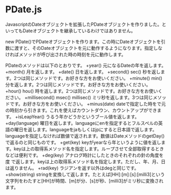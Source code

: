 PDate.js
========

JavascriptのDateオブジェクトを拡張したPDateオブジェクトを作りました。といってもDateオブジェクトを継承しているわけではありません。

new PDate()でPDateオブジェクトを作ります。この時にDateオブジェクトを引数に渡すと、そのDateオブジェクトを元に動作するようになります。指定しなければメソッドが呼び出された時の時刻を元に動作します。

PDateのメソッドは以下のとおりです。
+year() 元になるDateの年を返します。
+month() 月を返します。
+date() 日を返します。
+second() sec() 秒を返します。2つは同じメソッドです。お好きな方をお使いください。
+minute() min() 分を返します。2つは同じメソッドです。お好きな方をお使いください。
+hour() hou() 時を返します。2つは同じメソッドです。お好きな方をお使いください。
+millisecond() msec() millisec() ミリ秒を返します。3つは同じメソッドです。お好きな方をお使いください。
+minus(date) dateで指定した時をで元の時刻から引きます。これを使えばカウントダウン、カウントアップができます。
+isLeapYear() うるう年かどうかというブール値を返します。
+day(language) 曜日を返します。languageにenを指定するとフルスペルの英語の曜日を返します。languageをjaもしくはjpにすると日本語で返します。languageを指定しなければ数値で返されます。数値はDateメソッドのgetDay()で返るのと同じものです。
+get(key) keyがyearなら年というように値を返します。keyは上の取得系メソッド名を指定します。ループさせて全部取得するときなどは便利です。
+deg(key) アナログ時計にしたときのそれぞれの針の角度を 度 で返します。keyは上の取得系メソッド名を指定します。ただし、年、月、日は返りません。
+rad(key) ラジアンを返す以外はdegと同じです。
+show(string) stringを変換して返します。たとえば[HH]:[m]:[s]:[milli3]という文字列をわたすと[HH]が時間、[m]が分、[s]が秒、[milli3]がミリ秒に変換されます。
